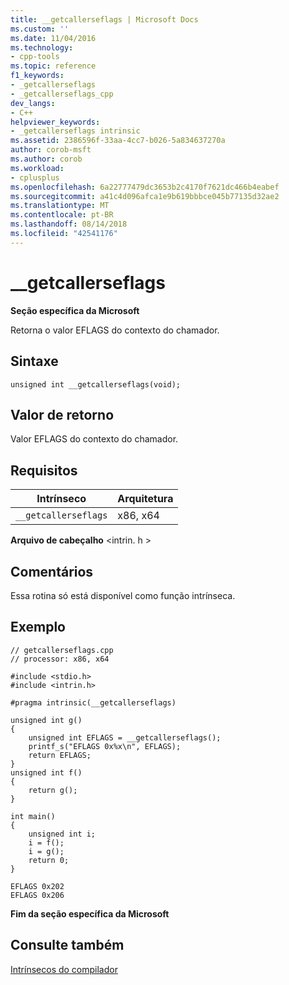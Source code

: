 ```yaml
---
title: __getcallerseflags | Microsoft Docs
ms.custom: ''
ms.date: 11/04/2016
ms.technology:
- cpp-tools
ms.topic: reference
f1_keywords:
- _getcallerseflags
- _getcallerseflags_cpp
dev_langs:
- C++
helpviewer_keywords:
- _getcallerseflags intrinsic
ms.assetid: 2386596f-33aa-4cc7-b026-5a834637270a
author: corob-msft
ms.author: corob
ms.workload:
- cplusplus
ms.openlocfilehash: 6a22777479dc3653b2c4170f7621dc466b4eabef
ms.sourcegitcommit: a41c4d096afca1e9b619bbbce045b77135d32ae2
ms.translationtype: MT
ms.contentlocale: pt-BR
ms.lasthandoff: 08/14/2018
ms.locfileid: "42541176"
---
```

# <a name="getcallerseflags"></a>__getcallerseflags
**Seção específica da Microsoft**  
  
 Retorna o valor EFLAGS do contexto do chamador.  
  
## <a name="syntax"></a>Sintaxe  
  
```  
unsigned int __getcallerseflags(void);  
```  
  
## <a name="return-value"></a>Valor de retorno  
 Valor EFLAGS do contexto do chamador.  
  
## <a name="requirements"></a>Requisitos  
  
|Intrínseco|Arquitetura|  
|---------------|------------------|  
|`__getcallerseflags`|x86, x64|  
  
 **Arquivo de cabeçalho** \<intrin. h >  
  
## <a name="remarks"></a>Comentários  
 Essa rotina só está disponível como função intrínseca.  
  
## <a name="example"></a>Exemplo  
  
```  
// getcallerseflags.cpp  
// processor: x86, x64  
  
#include <stdio.h>  
#include <intrin.h>  
  
#pragma intrinsic(__getcallerseflags)  
  
unsigned int g()  
{  
    unsigned int EFLAGS = __getcallerseflags();  
    printf_s("EFLAGS 0x%x\n", EFLAGS);  
    return EFLAGS;  
}  
unsigned int f()  
{  
    return g();  
}  
  
int main()  
{  
    unsigned int i;  
    i = f();  
    i = g();  
    return 0;  
}  
```  
  
```Output  
EFLAGS 0x202  
EFLAGS 0x206  
```  
  
**Fim da seção específica da Microsoft**  
  
## <a name="see-also"></a>Consulte também  
 [Intrínsecos do compilador](../intrinsics/compiler-intrinsics.md)